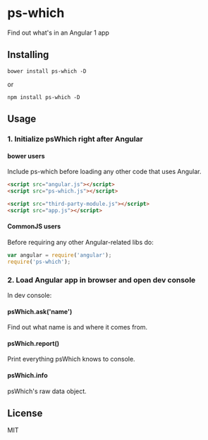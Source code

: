 # ps-which

Find out what's in an Angular 1 app

## Installing

`bower install ps-which -D`

or

`npm install ps-which -D`

## Usage

### 1. Initialize psWhich right after Angular

#### bower users

Include ps-which before loading any other code that uses Angular.

```html
<script src="angular.js"></script>
<script src="ps-which.js"></script>

<script src="third-party-module.js"></script>
<script src="app.js"></script>
```

#### CommonJS users

Before requiring any other Angular-related libs do:

```js
var angular = require('angular');
require('ps-which');
```

### 2. Load Angular app in browser and open dev console

In dev console:

#### psWhich.ask('name')

Find out what name is and where it comes from.

#### psWhich.report()

Print everything psWhich knows to console.

#### psWhich.info

psWhich's raw data object.

## License

MIT